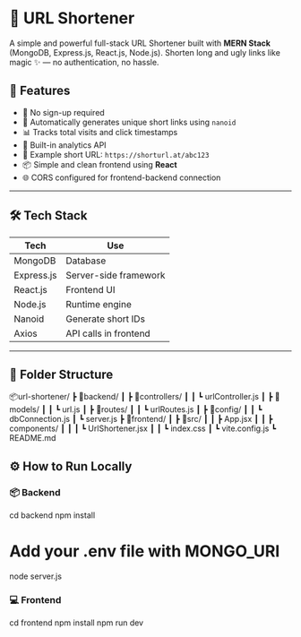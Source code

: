 # 🔗 URL Shortener

A simple and powerful full-stack URL Shortener built with **MERN Stack** (MongoDB, Express.js, React.js, Node.js). Shorten long and ugly links like magic ✨ — no authentication, no hassle.

## 🚀 Features

- 🔐 No sign-up required
- 🧠 Automatically generates unique short links using `nanoid`
- 📊 Tracks total visits and click timestamps
- 🧾 Built-in analytics API
- 🔗 Example short URL: `https://shorturl.at/abc123`
- 📦 Simple and clean frontend using **React**
- 🌐 CORS configured for frontend-backend connection

---

## 🛠 Tech Stack

| Tech           | Use                      |
|----------------|--------------------------|
| MongoDB        | Database                 |
| Express.js     | Server-side framework    |
| React.js       | Frontend UI              |
| Node.js        | Runtime engine           |
| Nanoid         | Generate short IDs       |
| Axios          | API calls in frontend    |

---

## 📁 Folder Structure

📦url-shortener/
┣ 📂backend/
┃ ┣ 📂controllers/
┃ ┃ ┗ urlController.js
┃ ┣ 📂models/
┃ ┃ ┗ url.js
┃ ┣ 📂routes/
┃ ┃ ┗ urlRoutes.js
┃ ┣ 📂config/
┃ ┃ ┗ dbConnection.js
┃ ┗ server.js
┣ 📂frontend/
┃ ┣ 📂src/
┃ ┃ ┣ App.jsx
┃ ┃ ┣ components/
┃ ┃ ┃ ┗ UrlShortener.jsx
┃ ┃ ┗ index.css
┃ ┗ vite.config.js
┗ README.md

## ⚙️ How to Run Locally

### 📦 Backend
cd backend
npm install
# Add your .env file with MONGO_URI
node server.js

### 💻 Frontend
cd frontend
npm install
npm run dev

